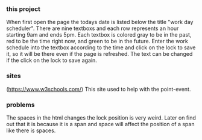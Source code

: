 ### this project 
When first open the page the todays date is listed below the title "work day scheduler".
There are nine textboxs and each row represents an hour starting 9am and ends 5pm.
Each textbox is colored gray to be in the past, red to be the time right now, and green to be in the future.
Enter the work schedule into the textbox according to the time and click on the lock to save it, so it will be there even if the page is refreshed.
The text can be changed if the click on the lock to save again.

### sites
(https://www.w3schools.com/) This site used to help with the point-event.

### problems
The spaces in the html changes the lock position is very weird. Later on find out that it is because it is a span and space will affect the position of a span like there is spaces.